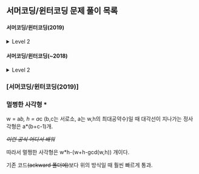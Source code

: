 ## 서머코딩/윈터코딩 문제 풀이 목록



#### 서머코딩/윈터코딩(2019)

<details>
  <summary>Level 2</summary>
  <table>
    <tr>
      <th>TO DO</th>
      <th>DOING</th>
      <th>DONE</th>
    </tr>
    <tr>
      <td></td>
      <td></td>
      <td>
        <ul>
          <li><strong>멀쩡한 사각형</strong></li>
        </ul>
      </td>
    </tr>
  </table>
</details>



#### 서머코딩/윈터코딩(~2018)

<details>
  <summary>Level 2</summary>
  <table>
    <tr>
      <th>TO DO</th>
      <th>DOING</th>
      <th>DONE</th>
    </tr>
    <tr>
      <td></td>
      <td></td>
      <td>
        <ul>
          <li><strong>스킬트리</strong></li>
        </ul>
      </td>
    </tr>
  </table>
</details>





### [서머코딩/윈터코딩(2019)]

### 멀쩡한 사각형 *

w = a*b, h = a*c (b,c는 서로소, a는 w,h의 최대공약수)일 때 대각선이 지나가는 정사각형은 a*(b+c-1)개.

_~~이런 공식 어디서 배워~~_

따라서 멀쩡한 사각형은 w*h-(w+h-gcd(w,h)) 개이다.

기존 코드~~(ackward 폴더에)~~보다 위의 방식일 때 훨씬 빠르게 통과.

